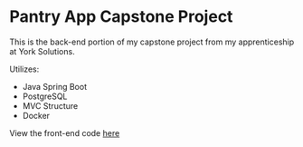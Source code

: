 # Pantry App Capstone Project

This is the back-end portion of my capstone project from my apprenticeship at York Solutions. 

Utilizes:
- Java Spring Boot
- PostgreSQL
- MVC Structure
- Docker

View the front-end code [here](https://github.com/bryturner/pantry-capstone-fe)
